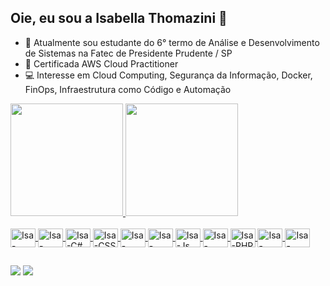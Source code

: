 ## Oie, eu sou a Isabella Thomazini 👋
- 🌱 Atualmente sou estudante do 6° termo de Análise e Desenvolvimento de Sistemas na Fatec de Presidente Prudente / SP
- 📜 Certificada AWS Cloud Practitioner 
- 💻 Interesse em Cloud Computing, Segurança da Informação, Docker, FinOps, Infraestrutura como Código e Automação

<div>
  <a href="https://github.com/Azisa06">
  <img height="180em" src="https://github-readme-stats.vercel.app/api?username=Azisa06&show_icons=true&theme=radical&include_all_commits&count_private=true"/>
  <img height="180em" src="https://github-readme-stats.vercel.app/api/top-langs/?username=Azisa06&layout=compact&langs_count=16&theme=radical"/>
</div>

<div style="display: inline_block"><br>
  <img align="center" alt="Isa-AWS" height="30" width="40" src="https://cdn.jsdelivr.net/gh/devicons/devicon@latest/icons/amazonwebservices/amazonwebservices-original-wordmark.svg">
  <img align="center" alt="Isa-Bootstrap" height="30" width="40" src="https://cdn.jsdelivr.net/gh/devicons/devicon@latest/icons/bootstrap/bootstrap-original.svg">
  <img align="center" alt="Isa-C#" height="30" width="40" src="https://cdn.jsdelivr.net/gh/devicons/devicon@latest/icons/csharp/csharp-original.svg">
  <img align="center" alt="Isa-CSS" height="30" width="40" src="https://cdn.jsdelivr.net/gh/devicons/devicon@latest/icons/css3/css3-original.svg">
  <img align="center" alt="Isa-Docker" height="30" width="40" src="https://cdn.jsdelivr.net/gh/devicons/devicon@latest/icons/docker/docker-original.svg">
  <img align="center" alt="Isa-HTML" height="30" width="40" src="https://cdn.jsdelivr.net/gh/devicons/devicon@latest/icons/html5/html5-original.svg">
  <img align="center" alt="Isa-Js" height="30" width="40" src="https://cdn.jsdelivr.net/gh/devicons/devicon@latest/icons/javascript/javascript-original.svg">
  <img align="center" alt="Isa-Node" height="30" width="40" src="https://cdn.jsdelivr.net/gh/devicons/devicon@latest/icons/nodejs/nodejs-original-wordmark.svg">
  <img align="center" alt="Isa-PHP" height="30" width="40" src="https://cdn.jsdelivr.net/gh/devicons/devicon@latest/icons/php/php-original.svg">
  <img align="center" alt="Isa-Python" height="30" width="40" src="https://cdn.jsdelivr.net/gh/devicons/devicon@latest/icons/python/python-original.svg">
  <img align="center" alt="Isa-React" height="30" width="40" src="https://cdn.jsdelivr.net/gh/devicons/devicon@latest/icons/react/react-original.svg">
</div>

##
  
<div>
  <a href="https://www.linkedin.com/in/isabella-thomazini/ target="_blank><img src="https://img.shields.io/badge/LinkedIn-0077B5?style=for-the-badge&logo=linkedin&logoColor=white" target="_blank"></a>
  <a href="mailto:isabella.c.thomazini@gmail.com"><img src="https://img.shields.io/badge/Gmail-D14836?style=for-the-badge&logo=gmail&logoColor=white" target="_blank"></a>
</div>
